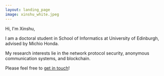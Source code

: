 ```yaml
---
layout: landing_page
image: xinshu_white.jpeg
---
```

<!-- ![Test Image](/xinshu_white.jpeg) -->

Hi, I'm Xinshu,

I am a doctoral student in School of Informatics at University of Edinburgh, advised by Michio Honda.

My research interests lie in the network protocol security, anonymous communication systems, and blockchain. 

Please feel free to [get in touch](mailto:maxinshusu@gmail.com)!
